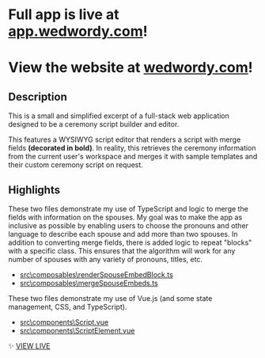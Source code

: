 # Full app is live at [app.wedwordy.com](https://app.wedwordy.com)!
# View the website at [wedwordy.com](https://wedwordy.com)!

## Description
This is a small and simplified excerpt of a full-stack web application designed to be a ceremony script builder and editor.

This features a WYSIWYG script editor that renders a script with merge fields **(decorated in bold)**. In reality, this retrieves the ceremony information from the current user's workspace and merges it with sample templates and their custom ceremony script on request.

## Highlights
These two files demonstrate my use of TypeScript and logic to merge the fields with information on the spouses. My goal was to make the app as inclusive as possible by enabling users to choose the pronouns and other language to describe each spouse and add more than two spouses. In addition to converting merge fields, there is added logic to repeat "blocks" with a specific class. This ensures that the algorithm will work for any number of spouses with any variety of pronouns, titles, etc.
- [src\composables\renderSpouseEmbedBlock.ts](https://github.com/joeylaya/script-editor/blob/main/src/composables/renderSpouseEmbedBlock.ts)
- [src\composables\mergeSpouseEmbeds.ts](
https://github.com/joeylaya/script-editor/blob/main/src/composables/mergeSpouseEmbeds.ts)

These two files demonstrate my use of Vue.js (and some state management, CSS, and TypeScript).
- [src\components\Script.vue](https://github.com/joeylaya/script-editor/blob/main/src/components/Script.vue)
- [src\components\ScriptElement.vue](https://github.com/joeylaya/script-editor/blob/main/src/components/ScriptElement.vue)

✨ [VIEW LIVE](https://script-editor.netlify.app/script)




